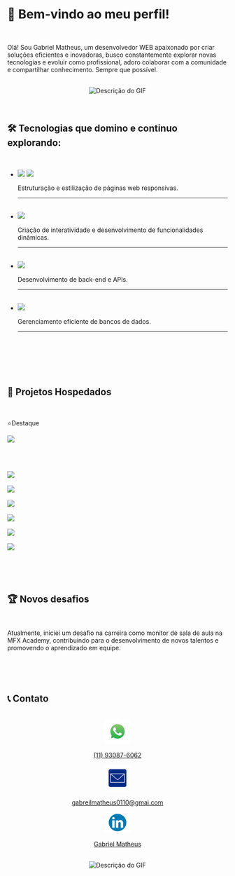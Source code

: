 <h1>👋 Bem-vindo ao meu perfil!</h1>

<br>

  <p>Olá! Sou Gabriel Matheus, um desenvolvedor WEB apaixonado por criar soluções eficientes e inovadoras, busco constantemente explorar novas tecnologias e evoluir como profissional, adoro colaborar com a comunidade e compartilhar conhecimento. Sempre que possível.</p>


<br>


<div align="center" >
  <img src="https://66.media.tumblr.com/tumblr_ma7ytprFFC1rfjowdo1_500.gif"  alt="Descrição do GIF" width="200" height="150">
</div>

<br>
<br>

<div>
<h2>🛠️ Tecnologias que domino e continuo explorando:</h2>
<br>

 
<ul>
 <li> 
  <img src="https://camo.githubusercontent.com/10c7a8fa2cf317cc7c4af6f13efac086a9f0ea010f0dfc746c94e5cde310b339/68747470733a2f2f696d672e736869656c64732e696f2f62616467652f48544d4c352d4533344632363f7374796c653d666f722d7468652d6261646765266c6f676f3d68746d6c35266c6f676f436f6c6f723d7768697465">
  <img src="https://camo.githubusercontent.com/001d4637c08910acf414f12a1682879a1f99867f6f9a3550f0541e7d03dd34a2/68747470733a2f2f696d672e736869656c64732e696f2f62616467652f435353332d3135373242363f7374796c653d666f722d7468652d6261646765266c6f676f3d63737333266c6f676f436f6c6f723d7768697465"> 
  <p>Estruturação e estilização de páginas web responsivas.</p>
 </li>


  <hr> <br>
 
 <li>
   <img src="https://camo.githubusercontent.com/b50d4b5449ac9bed0fc02238425fd56db93011d5019563595023ff0bb1a02162/68747470733a2f2f696d672e736869656c64732e696f2f62616467652f4a6176615363726970742d4637444631453f7374796c653d666f722d7468652d6261646765266c6f676f3d6a617661736372697074266c6f676f436f6c6f723d626c61636b">
   <p>Criação de interatividade e desenvolvimento de funcionalidades dinâmicas.</p>
 </li> 

  <hr> <br>
 
 <li>
   <img src="https://img.shields.io/badge/Node.js-43853D?style=for-the-badge&logo=node.js&logoColor=white">
   <p>Desenvolvimento de back-end e APIs.</p>
 </li>
  
  <hr> <br>
 
 <li>
   <img src="https://img.shields.io/badge/SQLite-07405E?style=for-the-badge&logo=sqlite&logoColor=white">
   <p>Gerenciamento eficiente de bancos de dados.</p>
 </li>


  <hr> <br>
 
</ul>


<br> <br> <br>


<h2>🚀 Projetos Hospedados</h2>

<br> 

<p>⭐Destaque</p>
<a href="https://code-burguer-weld.vercel.app/"><img src="https://img.shields.io/badge/%F0%9F%8D%94-Code%20Burguer-darkgreen"></a>

<br> <br>


<a href="https://gabrielmatheus1.github.io/Cards-Selector/"><img src="https://img.shields.io/badge/1%C2%B0-Adventure%20Time-darkgreen"></a>


<a href="https://gabrielmatheus1.github.io/Cards/"><img src="https://img.shields.io/badge/2%C2%B0-Cards%20Pok%C3%A9mons-darkgreen"></a>


<a href="https://gabrielmatheus1.github.io/Carrossel-de-Imagens/"><img src="https://img.shields.io/badge/3%C2%B0-Image%20Carousel-darkgreen"></a>


<a href="https://gabrielmatheus1.github.io/Formulario-completo/"><img src="https://img.shields.io/badge/4%C2%B0-Contact%20Form-darkgreen"></a>


<a href="https://gabrielmatheus1.github.io/Formulario-Interativo/"><img src="https://img.shields.io/badge/5%C2%B0-Interactive%20Form-darkgreen"></a>


<a href="https://gabrielmatheus1.github.io/Portifolio/"><img src="https://img.shields.io/badge/6%C2%B0-Portfolio%20in%20Development-darkgreen"></a>


<br> <br> <br>


<h2>🏆 Novos desafios</h2>
<br>

<p>Atualmente, iniciei um desafio na carreira como monitor de sala de aula na MFX Academy, contribuindo para o desenvolvimento de novos talentos e promovendo o aprendizado em equipe.</p>


<br> <br> <br>


<h2>📞 Contato</h2>

<br>

<div align="center">
 <div>
     <a href="Https://wa.me/11930876068?text=Ola%20vim%20pelo%20Github"> <img src="https://raw.githubusercontent.com/GabrielMatheus1/GabrielMatheus1/refs/heads/main/imgs/whasapp.png" alt="WhatsApp" width="60px" >
<p>(11) 93087-6062</p></a>
  </div>

  
   <div>
     <a href="mailto:gabrielmatheus0110@gmail.com?subject=Contato%20pelo%20Github&body=Olá,%20quero%20entrar%20em%20contato!">
    <img src="https://raw.githubusercontent.com/GabrielMatheus1/GabrielMatheus1/refs/heads/main/imgs/email.png" alt="email" width="60px" >
    <p>gabreilmatheus0110@gmai.com</p></a>
  </div>

  

   <div>
     <a href="https://www.linkedin.com/posts/gabriel-matheus-izidoro-dos-santos-7023991b5_certificado-certificado-de-conclus%C3%A3o-do-activity-7064777399376248833-QsUq">
    <img src="https://raw.githubusercontent.com/GabrielMatheus1/GabrielMatheus1/refs/heads/main/imgs/in.png" alt="linkedin" width="60px" >
    <p>Gabriel Matheus</p></a>
  </div>
</div>

<br>

<div align="center" >
<img src="https://camo.githubusercontent.com/b7b93a3f4288925a7ccfa90b648b28bc52e4881bccd21e61b2e3949f1f46ff2e/68747470733a2f2f63617073756c652d72656e6465722e76657263656c2e6170702f6170693f747970653d776176696e6726636f6c6f723d383261616666266865696768743d3132302673656374696f6e3d666f6f746572"  alt="Descrição do GIF" width="100%" height="150">
</div>
